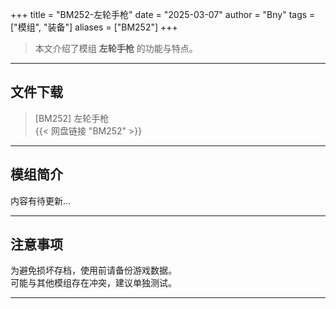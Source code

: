 +++
title = "BM252-左轮手枪"
date = "2025-03-07"
author = "Bny"
tags = ["模组", "装备"]
aliases = ["BM252"]
+++

> 本文介绍了模组 **左轮手枪** 的功能与特点。

---

## 文件下载

> [BM252] 左轮手枪  
{{< 网盘链接 "BM252" >}}  

---

## 模组简介

>  
内容有待更新...  

---

## 注意事项

>  
为避免损坏存档，使用前请备份游戏数据。  
可能与其他模组存在冲突，建议单独测试。  

---

